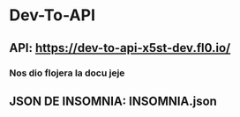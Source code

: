# Dev-To-API

## API: https://dev-to-api-x5st-dev.fl0.io/

### Nos dio flojera la docu jeje

## JSON DE INSOMNIA: INSOMNIA.json
